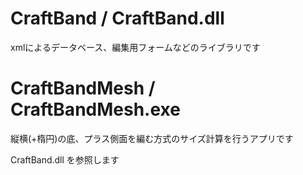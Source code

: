 # CraftBand / CraftBand.dll
xmlによるデータベース、編集用フォームなどのライブラリです

# CraftBandMesh / CraftBandMesh.exe
縦横(+楕円)の底、プラス側面を編む方式のサイズ計算を行うアプリです

CraftBand.dll を参照します
